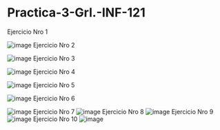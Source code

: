 # Practica-3-Grl.-INF-121
Ejercicio Nro 1


![image](https://github.com/user-attachments/assets/a0e17cf6-aad7-4e59-9587-97d5f58a0825)
Ejercicio Nro 2


![image](https://github.com/user-attachments/assets/92dc7844-26d3-4170-af1f-ee52158f892b)
Ejercicio Nro 3


![image](https://github.com/user-attachments/assets/a0727245-b6f4-434c-829c-c02a0544ba31)
Ejercicio Nro 4


![image](https://github.com/user-attachments/assets/a24eb2b0-f926-4d1b-973d-bfc63e07987f)
Ejercicio Nro 5 


![image](https://github.com/user-attachments/assets/60a20af0-2a36-433a-aa45-8762d8af0a47)
Ejercicio Nro 6


![image](https://github.com/user-attachments/assets/f44aa899-30f8-4683-82d7-4c85359aa9c9)
Ejercicio Nro 7
![image](https://github.com/user-attachments/assets/e2d7459b-eacb-4ca0-9652-544505416a26)
Ejercicio Nro 8
![image](https://github.com/user-attachments/assets/7f33d74a-e46c-4626-912e-ae70fa734146)
Ejercicio Nro 9
![image](https://github.com/user-attachments/assets/e23854d7-75f6-46f8-ae80-efd1dba47ab3)
Ejercicio Nro 10
![image](https://github.com/user-attachments/assets/41d4b20b-ebc6-4d33-882d-b5183be51f2f)









